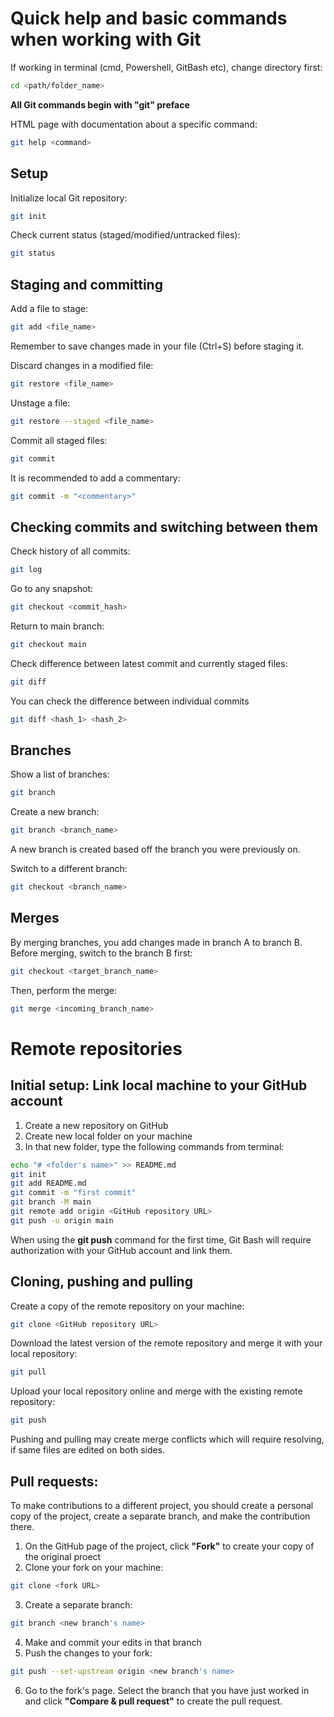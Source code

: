 # Quick help and basic commands when working with Git

If working in terminal (cmd, Powershell, GitBash etc), change directory first:
```sh
cd <path/folder_name>
```

**All Git commands begin with "git" preface**

HTML page with documentation about a specific command:
```sh
git help <command>
```

## Setup

Initialize local Git repository:
```sh
git init
```

Check current status (staged/modified/untracked files):
```sh
git status
```

## Staging and committing

Add a file to stage:
```sh
git add <file_name>
```
Remember to save changes made in your file (Ctrl+S) before staging it.

Discard changes in a modified file:
```sh
git restore <file_name>
```

Unstage a file:
```sh
git restore --staged <file_name>
```

Commit all staged files:
```sh
git commit
```
It is recommended to add a commentary:
```sh
git commit -m "<commentary>"
```

## Checking commits and switching between them

Check history of all commits:
```sh
git log
```

Go to any snapshot:
```sh
git checkout <commit_hash>
```

Return to main branch:
```sh
git checkout main
```

Check difference between latest commit and currently staged files:
```sh
git diff
```

You can check the difference between individual commits
```sh
git diff <hash_1> <hash_2>
```

## Branches
Show a list of branches:
```sh
git branch
```

Create a new branch:
```sh
git branch <branch_name>
```
A new branch is created based off the branch you were previously on.

Switch to a different branch:
```sh
git checkout <branch_name>
```

## Merges
By merging branches, you add changes made in branch A to branch B. Before merging, switch to the branch B first:
```sh
git checkout <target_branch_name>
```
Then, perform the merge:
```sh
git merge <incoming_branch_name>
```

# Remote repositories

## Initial setup: Link local machine to your GitHub account
1. Create a new repository on GitHub
2. Create new local folder on your machine
3. In that new folder, type the following commands from terminal:
```sh
echo "# <folder's name>" >> README.md
git init
git add README.md
git commit -m "first commit"
git branch -M main
git remote add origin <GitHub repository URL>
git push -u origin main
```
When using the **git push** command for the first time, Git Bash will require authorization with your GitHub account and link them.

## Cloning, pushing and pulling
Create a copy of the remote repository on your machine:
```sh
git clone <GitHub repository URL>
```
Download the latest version of the remote repository and merge it with your local repository:
```sh
git pull
```
Upload your local repository online and merge with the existing remote repository:
```sh
git push
```
Pushing and pulling may create merge conflicts which will require resolving, if same files are edited on both sides.

## Pull requests:
To make contributions to a different project, you should create a personal copy of the project, create a separate branch, and make the contribution there.

1. On the GitHub page of the project, click **"Fork"** to create your copy of the original proect
2. Clone your fork on your machine:
```sh
git clone <fork URL>
```
3. Create a separate branch:
```sh
git branch <new branch's name>
```
4. Make and commit your edits in that branch
5. Push the changes to your fork:
```sh
git push --set-upstream origin <new branch's name>
```
6. Go to the fork's page. Select the branch that you have just worked in and click **"Compare & pull request"** to create the pull request.